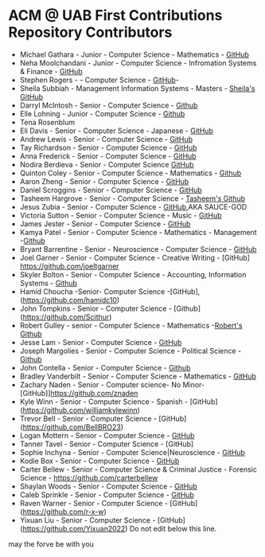 # ACM @ UAB First Contributions Repository Contributors

<!---
Please add in the format of the following example:
- NAME - YEAR - MAJOR - MINOR - GITHUB LINK
- Michael Gathara - Junior - Computer Science - Mathematics - [GitHub](https://michaelgathara.com/github)

Please notice how the link is formatted. It is in the format of [link text](link url). The link text is what will be displayed on the page, and the link url is the url that the link will take you to.
Also notice how there is a little dash at the beginning
-->
- Michael Gathara - Junior - Computer Science - Mathematics - [GitHub](https://michaelgathara.com/github)
- Neha Moolchandani - Junior - Computer Science - Infromation Systems & Finance - [GitHub](https://github.com/neha-m01)
- Stephen Rogers - - Computer Science - [GitHub](https://github.com/grogersstephen)-
- Sheila Subbiah - Management Information Systems - Masters - [Sheila's GitHub](https://github.com/userGitHub34535)
- Darryl McIntosh - Senior - Computer Science - [Github](https://github.com/darrylkmc)
- Elle Lohning - Junior - Computer Science - [Github](https://github.com/glohning)
- Tena Rosenblum
- Eli Davis - Senior - Computer Science - Japanese - [GitHub](https://github.com/Bekwayman)
- Andrew Lewis - Senior - Computer Science - [GitHub](https://github.com/AnLewis78)
- Tay Richardson - Senior - Computer Science - [GitHub](https://github.com/crich725)
- Anna Frederick - Senior - Computer Science - [GitHub](https://github.com/agfrederick)
- Nodira Berdieva - Senior - Computer Science [GitHub](https://github.com/nodirab)
- Quinton Coley - Senior - Computer Science - Mathematics - [Github](https://github.com/qcoley)
- Aaron Zheng - Senior - Computer Science - [GitHub](https://github.com/erusaert)
- Daniel Scroggins - Senior - Computer Science - [GitHub](https://github.com/dscrogg399)
- Tasheem Hargrove - Senior - Computer Science - [Tasheem's Github](https://github.com/Tasheem)
- Jesus Zubia - Senior - Computer Science - [GitHub](https://github.com/jzubia25),AKA SAUCE-GOD
- Victoria Sutton - Senior - Computer Science - Music - [GitHub](https://github.com/vicsutt2)
- James Jester - Senior - Computer Science - [GitHub](https://github.com/francoisdillinger)
- Kamya Patel - Senior - Computer Science - Mathematics - Management -[Github](https://github.com/kamyapatel)
- Bryant Barrentine - Senior - Neuroscience - Computer Science - [GitHub](https://github.com/bnb0xffff)
- Joel Garner - Senior - Computer Science - Creative Writing - [GitHub] https://github.com/joeltgarner
- Skyler Bolton - Senior - Computer Science - Accounting, Information Systems - [Github](https://github.com/SkylerBolton07)
- Hamid Choucha -Senior- Computer Science -[GitHub],(https://github.com/hamidc10)
- John Tompkins - Senior - Computer Science - [Github] (https://github.com/Scithur)
- Robert Gulley - senior - Computer Science - Mathematics -[Robert's Github](https://github.com/Robertlg2000)
- Jesse Lam - Senior - Computer Science - [GitHub](https://github.com/jesselam00)
- Joseph Margolies - Senior - Computer Science - Political Science - [Github](https://github.com/JoeLauM)
- John Contella - Senior - Computer Science - [Github](https://github.com/ContellaJP)
- Bradley Vanderbilt - Senior - Computer Science - Mathematics - [GitHub](https://github.com/BradleyVanderbilt)
- Zachary Naden - Senior - Computer science- No Minor- [GitHub]]https://github.com/znaden
- Kyle Winn - Senior - Computer Science - Spanish - [GitHub] (https://github.com/williamkylewinn)
- Trevor Bell - Senior - Computer Science - [GitHub] (https://github.com/BellBRO23)
- Logan Mottern - Senior - Computer Science - [GitHub](https://github.com/lmottern)
- Tanner Tavel - Senior - Computer Science - [GitHub]
- Sophie Inchyna - Senior - Computer Science|Neuroscience - [GitHub](https://github.com/katarsolar)
- Kodie Box - Senior - Computer Science - [GitHub](https://github.com/kodiebox)
- Carter Bellew - Senior - Computer Science & Criminal Justice - Forensic Science - https://github.com/carterbellew
- Shaylan Woods - Senior - Computer Science - [GitHub](https://github.com/ShaylanWoods)
- Caleb Sprinkle - Senior - Computer Science - [GitHub](https://github.com/csprinkl)
- Raven Warner - Senior - Computer Science - [GitHub] (https://github.com/r-x-w)
- Yixuan Liu - Senior - Computer Science - [GitHub] (https://github.com/Yixuan2022)
Do not edit below this line.

may the forve be with you